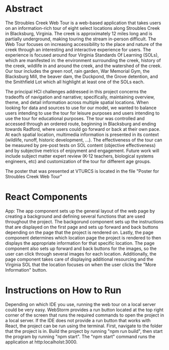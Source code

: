 # Abstract
The Stroubles Creek Web Tour is a web-based application that takes users on an information-rich tour of eight select locations along Stroubles Creek in Blacksburg, Virginia. The creek is approximately 12 miles long and is partially underground, making touring the stream in-person difficult. The Web Tour focuses on increasing accessibility to the place and nature of the creek through an interesting and interactive experience for users. The experience is focused around four Virginia Standards Of Learning (SOLs), which are manifested in: the environment surrounding the creek, history of the creek, wildlife in and around the creek, and the watershed of the creek. Our tour includes the green roof, rain garden, War Memorial Gym, the Blacksburg Mill, the beaver dam, the Duckpond, the Grove detention, and the Smithfield Lot which all highlight at least one of the SOLs each.

The principal HCI challenges addressed in this project concerns the tradeoffs of navigation and narrative; specifically, maintaining overview, theme, and detail information across multiple spatial locations. When looking for data and sources to use for our model, we wanted to balance users intending to use the tour for leisure purposes and users intending to use the tour for educational purposes. The tour was controlled and accessed through an ordered route, beginning in Blacksburg and ending towards Radford, where users could go forward or back at their own pace. At each spatial location, multimedia information is presented in its context (wildlife, runoff, historic development, …). The effectiveness of the tour can be measured by pre-post tests on SOL content (objective effectiveness) and by subjective metrics of enjoyment and engagement. Future work will include subject matter expert review (K-12 teachers, biological systems engineers, etc) and customization of the tour for different age groups.

The poster that was presented at VTURCS is located in the file "Poster for Stroubles Creek Web Tour"

# React Components
App: The app component sets up the general layout of the web page by creating a background and defining several functions that are used throughout the project. The backgorund component sets up the instructions that are displayed on the first page and sets up forward and back buttons depending on the page that the project is rendered on. Lastly, the page component determines which location page the project is rendered to then displays the appropriate information for that specific location. The page component also sets up forward and back buttons for the images, so the user can click through several images for each location. Additionally, the page component takes care of displaying additional resourcing and the Virginia SOL that the location focuses on when the user clicks the "More Information" button. 

# Instructions on How to Run
Depending on which IDE you use, running the web tour on a local server could be very easy. WebStorm provides a run button located at the top right corner of the screen that runs the required commands to open the project in a local server. If the IDE does not provide a run button that works with React, the project can be run using the terminal. First, navigate to the folder that the project is in. Build the project by running "npm run build", then start the program by running "npm start". The "npm start" command runs the application at http:localholst:3000. 
